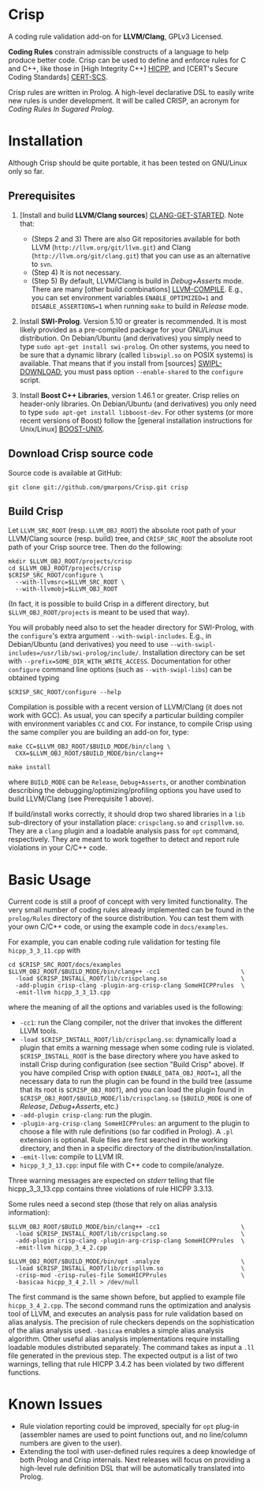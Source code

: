 Crisp
=====

A coding rule validation add-on for **LLVM/Clang**, GPLv3 Licensed.

**Coding Rules** constrain admissible constructs of a language to help
produce better code. Crisp can be used to define and enforce rules for
C and C++, like those in [High Integrity C++] [HICPP], and
[CERT's Secure Coding Standards] [CERT-SCS].

Crisp rules are written in Prolog. A high-level declarative DSL to
easily write new rules is under development. It will be called CRISP,
an acronym for *Coding Rules In Sugared Prolog*.

  [HICPP]:    http://www.codingstandard.com/
  [CERT-SCS]: http://www.cert.org/secure-coding/

Installation
============

Although Crisp should be quite portable, it has been tested on
GNU/Linux only so far.

Prerequisites
-------------

1. [Install and build **LLVM/Clang sources**]
   [CLANG-GET-STARTED]. Note that:
   - (Steps 2 and 3) There are also Git repositories available for
     both LLVM (`http://llvm.org/git/llvm.git`) and Clang
     (`http://llvm.org/git/clang.git`) that you can use as an
     alternative to `svn`.
   - (Step 4) It is not necessary.
   - (Step 5) By default, LLVM/Clang is build in *Debug+Asserts*
     mode. There are many [other build combinations]
     [LLVM-COMPILE]. E.g., you can set environment variables
     `ENABLE_OPTIMIZED=1` and `DISABLE_ASSERTIONS=1` when running
     `make` to build in *Release* mode.

2. Install **SWI-Prolog**. Version 5.10 or greater is recommended. It
   is most likely provided as a pre-compiled package for your
   GNU/Linux distribution. On Debian/Ubuntu (and derivatives) you
   simply need to type `sudo apt-get install swi-prolog`. On other
   systems, you need to be sure that a dynamic library (called
   `libswipl.so` on POSIX systems) is available. That means that if
   you install from [sources] [SWIPL-DOWNLOAD], you must pass option
   `--enable-shared` to the `configure` script.

3. Install **Boost C++ Libraries**, version 1.46.1 or greater. Crisp
   relies on header-only libraries. On Debian/Ubuntu (and derivatives)
   you only need to type `sudo apt-get install libboost-dev`. For
   other systems (or more recent versions of Boost) follow the
   [general installation instructions for Unix/Linux]
   [BOOST-UNIX].

  [CLANG-GET-STARTED]: http://clang.llvm.org/get_started.html
  [LLVM-COMPILE]:      http://www.llvm.org/docs/GettingStarted.html#compile
  [SWIPL-DOWNLOAD]:    http://www.swi-prolog.org/Download.html
  [BOOST-UNIX]:        http://www.boost.org/doc/libs/1_49_0/more/getting_started/unix-variants.html


Download Crisp source code
--------------------------

Source code is available at GitHub:

    git clone git://github.com/gmarpons/Crisp.git crisp

Build Crisp
-----------

Let `LLVM_SRC_ROOT` (resp. `LLVM_OBJ_ROOT`) the absolute
root path of your LLVM/Clang source (resp. build) tree, and
`CRISP_SRC_ROOT` the absolute root path of your Crisp source
tree. Then do the following:

    mkdir $LLVM_OBJ_ROOT/projects/crisp
    cd $LLVM_OBJ_ROOT/projects/crisp
    $CRISP_SRC_ROOT/configure \
      --with-llvmsrc=$LLVM_SRC_ROOT \
      --with-llvmobj=$LLVM_OBJ_ROOT

(In fact, it is possible to build Crisp in a different directory, but
`$LLVM_OBJ_ROOT/projects` is meant to be used that way).

You will probably need also to set the header directory for
SWI-Prolog, with the `configure`'s extra argument
`--with-swipl-includes`. E.g., in Debian/Ubuntu (and derivatives) you
need to use
`--with-swipl-includes=/usr/lib/swi-prolog/include/`. Installation
directory can be set with `--prefix=SOME_DIR_WITH_WRITE_ACCESS`.
Documentation for other `configure` command line options (such as
`--with-swipl-libs`) can be obtained typing

    $CRISP_SRC_ROOT/configure --help

Compilation is possible with a recent version of LLVM/Clang (it does
not work with GCC). As usual, you can specify a particular building
compiler with environment variables `CC` and `CXX`. For instance, to
compile Crisp using the same compiler you are building an add-on for,
type:

    make CC=$LLVM_OBJ_ROOT/$BUILD_MODE/bin/clang \
      CXX=$LLVM_OBJ_ROOT/$BUILD_MODE/bin/clang++

    make install

where `BUILD_MODE` can be `Release`, `Debug+Asserts`, or another
combination describing the debugging/optimizing/profiling options you
have used to build LLVM/Clang (see Prerequisite 1 above).

If build/install works correctly, it should drop two shared libraries
in a `lib` sub-directory of your installation place: `crispclang.so`
and `crispllvm.so`. They are a `clang` plugin and a loadable analysis
pass for `opt` command, respectively. They are meant to work together
to detect and report rule violations in your C/C++ code.


Basic Usage
===========

Current code is still a proof of concept with very limited
functionality. The very small number of coding rules already
implemented can be found in the `prolog/Rules` directory of the source
distribution. You can test them with your own C/C++ code, or using the
example code in `docs/examples`.

For example, you can enable coding rule validation for testing file
`hicpp_3_3_11.cpp` with

    cd $CRISP_SRC_ROOT/docs/examples
    $LLVM_OBJ_ROOT/$BUILD_MODE/bin/clang++ -cc1                       \
      -load $CRISP_INSTALL_ROOT/lib/crispclang.so                     \
      -add-plugin crisp-clang -plugin-arg-crisp-clang SomeHICPPrules  \
      -emit-llvm hicpp_3_3_13.cpp

where the meaning of all the options and variables used is the
following:

- `-cc1`: run the Clang compiler, not the driver that invokes the
  different LLVM tools.
- `-load $CRISP_INSTALL_ROOT/lib/crispclang.so`: dynamically load a
  plugin that emits a warning message when some coding rule is
  violated. `$CRISP_INSTALL_ROOT` is the base directory where you have
  asked to install Crisp during configuration (see section "Build
  Crisp" above). If you have compiled Crisp with option
  `ENABLE_DATA_OBJ_ROOT=1`, all the necessary data to run the plugin
  can be found in the build tree (assume that its root is
  `$CRISP_OBJ_ROOT`), and you can load the plugin found in
  `$CRISP_OBJ_ROOT/$BUILD_MODE/lib/crispclang.so` (`$BUILD_MODE` is
  one of *Release*, *Debug+Asserts*, etc.)
- `-add-plugin crisp-clang`: run the plugin.
- `-plugin-arg-crisp-clang SomeHICPPrules`: an argument to the plugin
  to choose a file with rule definitions (so far codified in
  Prolog). A `.pl` extension is optional. Rule files are first
  searched in the working directory, and then in a specific directory
  of the distribution/installation.
- `-emit-llvm`: compile to LLVM IR.
- `hicpp_3_3_13.cpp`: input file with C++ code to compile/analyze.

Three warning messages are expected on *stderr* telling that file
hicpp_3_3_13.cpp contains three violations of rule HICPP 3.3.13.

Some rules need a second step (those that rely on alias analysis
information):

    $LLVM_OBJ_ROOT/$BUILD_MODE/bin/clang++ -cc1                       \
      -load $CRISP_INSTALL_ROOT/lib/crispclang.so                     \
      -add-plugin crisp-clang -plugin-arg-crisp-clang SomeHICPPrules  \
      -emit-llvm hicpp_3_4_2.cpp

    $LLVM_OBJ_ROOT/$BUILD_MODE/bin/opt -analyze                       \
      -load $CRISP_INSTALL_ROOT/lib/crispllvm.so                      \
      -crisp-mod -crisp-rules-file SomeHICPPrules                     \
      -basicaa hicpp_3_4_2.ll > /dev/null

The first command is the same shown before, but applied to example
file `hicpp_3_4_2.cpp`. The second command runs the optimization and
analysis tool of LLVM, and executes an analysis pass for rule
validation based on alias analysis. The precision of rule checkers
depends on the sophistication of the alias analysis used. `-basicaa`
enables a simple alias analysis algorithm. Other useful alias analysis
implementations require installing loadable modules distributed
separately. The command takes as input a `.ll` file generated in the
previous step. The expected output is a list of two warnings, telling
that rule HICPP 3.4.2 has been violated by two different functions.


Known Issues
============

- Rule violation reporting could be improved, specially for `opt`
  plug-in (assembler names are used to point functions out, and no
  line/column numbers are given to the user).
- Extending the tool with user-defined rules requires a deep knowledge
  of both Prolog and Crisp internals. Next releases will focus on
  providing a high-level rule definition DSL that will be
  automatically translated into Prolog.
